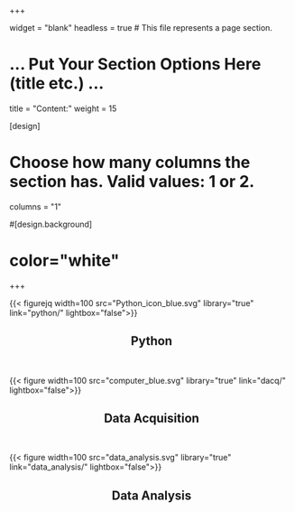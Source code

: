+++

widget = "blank"
headless = true  # This file represents a page section.

# ... Put Your Section Options Here (title etc.) ...

title = "Content:"
weight = 15

[design]
  # Choose how many columns the section has. Valid values: 1 or 2.
  columns = "1"


#[design.background]
#  color="white"


+++

{{< figurejq width=100 src="Python_icon_blue.svg" library="true" link="python/" lightbox="false">}}
<center><H2>Python</H2></center>
<br/>

{{< figure width=100 src="computer_blue.svg" library="true" link="dacq/" lightbox="false">}}
<center><H2>Data Acquisition</H2></center>
<br/>


{{< figure width=100 src="data_analysis.svg" library="true" link="data_analysis/" lightbox="false">}}
<center><H2>Data Analysis</H2></center>


